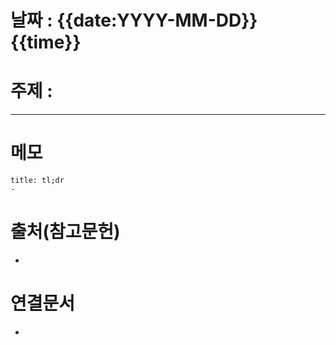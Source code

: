 # 날짜 : {{date:YYYY-MM-DD}} {{time}}

# 주제 : 
----
# 메모
```ad-note
title: tl;dr
- 
```




# 출처(참고문헌)
- 

# 연결문서
- 
